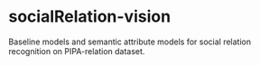# socialRelation-vision
Baseline models and semantic attribute models for social relation recognition on PIPA-relation dataset.
